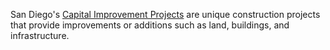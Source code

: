 San Diego's [Capital Improvement Projects](http://www.sandiego.gov/cip/)  are unique construction projects that provide improvements or additions such as land, buildings, and infrastructure. 